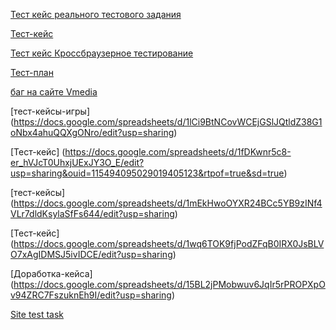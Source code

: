 [Тест кейс реального тестового задания](https://docs.google.com/spreadsheets/d/1bmFhWo4ykj1QD66EHs2xJElktsi7WpXZYiXWBdUv7-0/edit?usp=sharing)

[Тест-кейс](https://docs.google.com/spreadsheets/d/1l8GQk9UvXyVjXv-UiIeBeI0YGWby-JP0/edit?usp=sharing&ouid=115494095029019405123&rtpof=true&sd=true)

[Тест кейс Кроссбраузерное тестирование](https://docs.google.com/spreadsheets/d/1fDKwnr5c8-er_hVJcT0UhxjUExJY3O_E/edit?usp=sharing&ouid=115494095029019405123&rtpof=true&sd=true)

[Тест-план](https://docs.google.com/document/d/1QwebAROi1sevmYm-Ua_BNMnZ6hHpipb6/edit?usp=sharing&ouid=115494095029019405123&rtpof=true&sd=true)

[ баг на сайте Vmedia](https://drive.google.com/file/d/1Nfjg1p9ubd1J9zmdTMmO2SriyETKVO7C/view?usp=sharing)

[тест-кейсы-игры] (https://docs.google.com/spreadsheets/d/1lCi9BtNCovWCEjGSlJQtldZ38G1oNbx4ahuQQXgONro/edit?usp=sharing)

[Тест-кейс] (https://docs.google.com/spreadsheets/d/1fDKwnr5c8-er_hVJcT0UhxjUExJY3O_E/edit?usp=sharing&ouid=115494095029019405123&rtpof=true&sd=true)


[тест-кейсы] (https://docs.google.com/spreadsheets/d/1mEkHwoOYXR24BCc5YB9zINf4VLr7dldKsylaSfFs644/edit?usp=sharing)


[Тест-кейс] (https://docs.google.com/spreadsheets/d/1wq6TOK9fjPodZFqB0IRX0JsBLVO7xAgIDMSJ5ivIDCE/edit?usp=sharing)


[Доработка-кейса] (https://docs.google.com/spreadsheets/d/15BL2jPMobwuv6JqIr5rPROPXpOv94ZRC7FszuknEh9I/edit?usp=sharing)


[ Site test task](https://docs.google.com/spreadsheets/d/10aIfh8Qv-UXn82al6a9oOsULjMqhf2TIHo1bFDfBjRE/edit?usp=sharing)